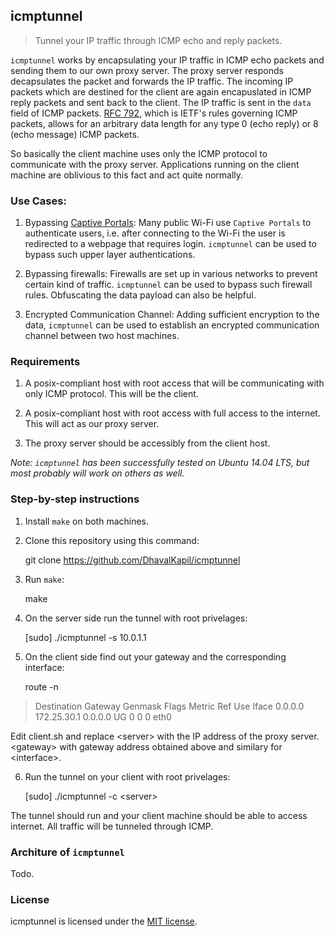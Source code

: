 ## icmptunnel

> Tunnel your IP traffic through ICMP echo and reply packets.

`icmptunnel` works by encapsulating your IP traffic in ICMP echo packets and sending them to our own proxy server. The proxy server responds decapsulates the packet and forwards the IP traffic. The incoming IP packets which are destined for the client are again encapuslated in ICMP reply packets and sent back to the client. The IP traffic is sent in the `data` field of ICMP packets. [RFC 792](http://www.ietf.org/rfc/rfc792.txt), which is IETF's rules governing ICMP packets, allows for an arbitrary data length for any type 0 (echo reply) or 8 (echo message) ICMP packets.

So basically the client machine uses only the ICMP protocol to communicate with the proxy server. Applications running on the client machine are oblivious to this fact and act quite normally.

### Use Cases:

1. Bypassing [Captive Portals](https://en.wikipedia.org/wiki/Captive_portal): Many public Wi-Fi use `Captive Portals` to authenticate users, i.e. after connecting to the Wi-Fi the user is redirected to a webpage that requires login. `icmptunnel` can be used to bypass such upper layer authentications.

2. Bypassing firewalls: Firewalls are set up in various networks to prevent certain kind of traffic. `icmptunnel` can be used to bypass such firewall rules. Obfuscating the data payload can also be helpful.

3. Encrypted Communication Channel: Adding sufficient encryption to the data, `icmptunnel` can be used to establish an encrypted communication channel between two host machines. 

### Requirements

1. A posix-compliant host with root access that will be communicating with only ICMP protocol. This will be the client.

2. A posix-compliant host with root access with full access to the internet. This will act as our proxy server.

3. The proxy server should be accessibly from the client host.

_Note: `icmptunnel` has been successfully tested on Ubuntu 14.04 LTS, but most probably will work on others as well._

### Step-by-step instructions

1. Install `make` on both machines.

2. Clone this repository using this command:

      git clone https://github.com/DhavalKapil/icmptunnel

3. Run `make`:

      make

4. On the server side run the tunnel with root privelages:

      [sudo] ./icmptunnel -s 10.0.1.1

5. On the client side find out your gateway and the corresponding interface:

      route -n

> Destination     Gateway         Genmask         Flags Metric Ref    Use Iface
> 0.0.0.0         172.25.30.1     0.0.0.0         UG    0      0        0 eth0

Edit client.sh and replace \<server\> with the IP address of the proxy server. \<gateway\> with gateway address obtained above and similary for \<interface\>.

6. Run the tunnel on your client with root privelages:

      [sudo] ./icmptunnel -c \<server\>

The tunnel should run and your client machine should be able to access internet. All traffic will be tunneled through ICMP.

### Architure of `icmptunnel`

Todo.

### License

icmptunnel is licensed under the [MIT license](http://dhaval.mit-license.org/).

